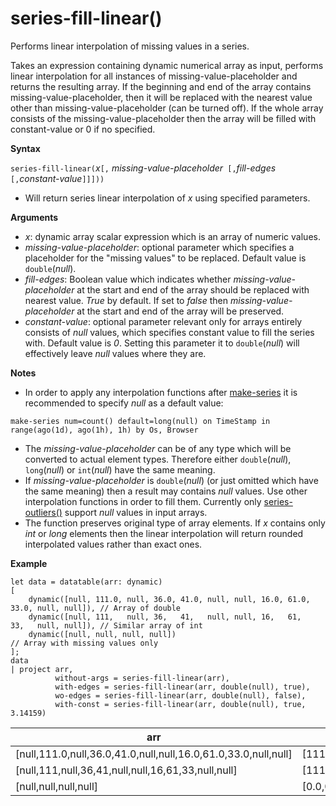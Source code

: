 # series-fill-linear()

Performs linear interpolation of missing values in a series.

Takes an expression containing dynamic numerical array as input, performs linear interpolation for all instances of missing-value-placeholder and returns the resulting array. If the beginning and end of the array contains missing-value-placeholder, then it will be replaced with the nearest value other than missing-value-placeholder (can be turned off). If the whole array consists of the missing-value-placeholder then the array will be filled with constant-value or 0 if no specified.  

**Syntax**

`series-fill-linear(`*x*`[,` *missing-value-placeholder*` [,`*fill-edges*` [,`*constant-value*`]]]))`
* Will return series linear interpolation of *x* using specified parameters.
 

**Arguments**

* *x*: dynamic array scalar expression which is an array of numeric values.
* *missing-value-placeholder*: optional parameter which specifies a placeholder for the "missing values" to be replaced. Default value is `double`(*null*).
* *fill-edges*: Boolean value which indicates whether *missing-value-placeholder* at the start and end of the array should be replaced with nearest value. *True* by default. If set to *false* then *missing-value-placeholder* at the start and end of the array will be preserved.
* *constant-value*: optional parameter relevant only for arrays entirely consists of *null* values, which specifies constant value to fill the series with. Default value is *0*. Setting this parameter it to `double`(*null*) will effectively leave *null* values where they are.

**Notes**

* In order to apply any interpolation functions after [make-series](make-seriesoperator.md) it is recommended to specify *null* as a default value: 

<!-- csl: https://help.kusto.windows.net:443/Samples -->
```
make-series num=count() default=long(null) on TimeStamp in range(ago(1d), ago(1h), 1h) by Os, Browser
```

* The *missing-value-placeholder* can be of any type which will be converted to actual element types. Therefore either `double`(*null*), `long`(*null*) or `int`(*null*) have the same meaning.
* If *missing-value-placeholder* is `double`(*null*) (or just omitted which have the same meaning) then a result may contains *null* values. Use other interpolation functions in order to fill them. Currently only [series-outliers()](series-outliersfunction.md) support *null* values in input arrays.
* The function preserves original type of array elements. If *x* contains only *int* or *long* elements then the linear interpolation will return rounded interpolated values rather than exact ones.

**Example**

<!-- csl: https://help.kusto.windows.net:443/Samples -->
```
let data = datatable(arr: dynamic)
[
    dynamic([null, 111.0, null, 36.0, 41.0, null, null, 16.0, 61.0, 33.0, null, null]), // Array of double    
    dynamic([null, 111,   null, 36,   41,   null, null, 16,   61,   33,   null, null]), // Similar array of int
    dynamic([null, null, null, null])                                                   // Array with missing values only
];
data
| project arr, 
          without-args = series-fill-linear(arr),
          with-edges = series-fill-linear(arr, double(null), true),
          wo-edges = series-fill-linear(arr, double(null), false),
          with-const = series-fill-linear(arr, double(null), true, 3.14159)  

```

|arr|without-args|with-edges|wo-edges|with-const|
|---|---|---|---|---|
|[null,111.0,null,36.0,41.0,null,null,16.0,61.0,33.0,null,null]|[111.0,111.0,73.5,36.0,41.0,32.667,24.333,16.0,61.0,33.0,33.0,33.0]|[111.0,111.0,73.5,36.0,41.0,32.667,24.333,16.0,61.0,33.0,33.0,33.0]|[null,111.0,73.5,36.0,41.0,32.667,24.333,16.0,61.0,33.0,null,null]|[111.0,111.0,73.5,36.0,41.0,32.667,24.333,16.0,61.0,33.0,33.0,33.0]|
|[null,111,null,36,41,null,null,16,61,33,null,null]|[111,111,73,36,41,32,24,16,61,33,33,33]|[111,111,73,36,41,32,24,16,61,33,33,33]|[null,111,73,36,41,32,24,16,61,33,null,null]|[111,111,74,38,  41,32,24,16,61,33,33,33]|
|[null,null,null,null]|[0.0,0.0,0.0,0.0]|[0.0,0.0,0.0,0.0]|[0.0,0.0,0.0,0.0]|[3.14159,3.14159,3.14159,3.14159]|
